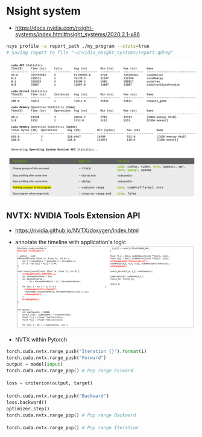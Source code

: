 # Nsight system
- https://docs.nvidia.com/nsight-systems/index.html#nsight_systems/2020.2.1-x86
```bash
nsys profile -o report_path ./my_program --stats=true
# Saving report to file "~/nvidia_nsight_systems/report.qdrep"
```
![alt text](image.png)
![alt text](image-1.png)

## NVTX: NVIDIA Tools Extension API
- https://nvidia.github.io/NVTX/doxygen/index.html

- annotate the timeline with application's logic
![alt text](image-2.png)

- NVTX within Pytorch
  
```python
torch.cuda.nvtx.range_push("Iteration {}").format(i)
torch.cuda.nvtx.range_push("Forward")
output = model(input)
torch.cuda.nvtx.range_pop() # Pop range Forward

loss = criterion(output, target)

torch.cuda.nvtx.range_push("Backward")
loss.backward()
optimizer.step()
torch.cuda.nvtx.range_pop() # Pop range Backward

torch.cuda.nvtx.range_pop() # Pop range Iteration
```
